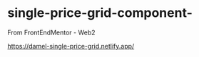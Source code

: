 # single-price-grid-component-
 From FrontEndMentor - Web2

 <!-- link to live site -->

 https://damel-single-price-grid.netlify.app/

